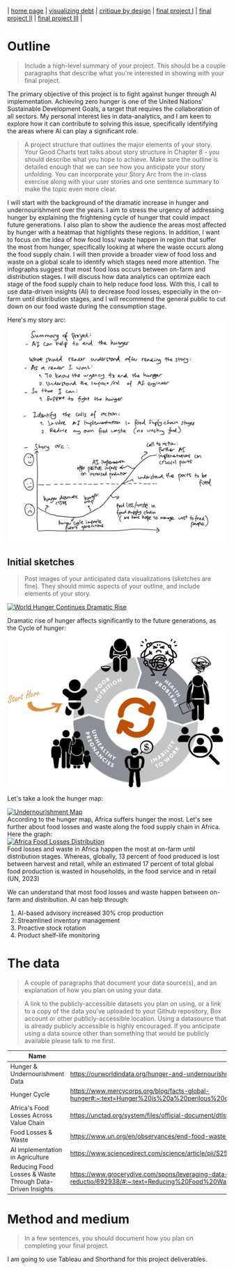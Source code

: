 | [home page](https://asuyanto.github.io/tswd-portfolio/) | [visualizing debt](visualizing-government-debt) | [critique by design](critique-by-design) | [final project I](final-project-part-one) | [final project II](final-project-part-two) | [final project III](final-project-part-three) |

# Outline
> Include a high-level summary of your project.  This should be a couple paragraphs that describe what you're interested in showing with your final project. 

The primary objective of this project is to fight against hunger through AI implementation. Achieving zero hunger is one of the United Nations' Sustainable Development Goals, a target that requires the collaboration of all sectors. My personal interest lies in data-analytics, and I am keen to explore how it can contribute to solving this issue, specifically identifying the areas where AI can play a significant role.

> A project structure that outlines the major elements of your story.  Your Good Charts text talks about story structure in Chapter 8 - you should describe what you hope to achieve.  Make sure the outline is detailed enough that we can see how you anticipate your story unfolding.  You can incorporate your Story Arc from the in-class exercise along with your user stories and one sentence summary to make the topic even more clear. 

I will start with the background of the dramatic increase in hunger and undernourishment over the years. I aim to stress the urgency of addressing hunger by explaining the frightening cycle of hunger that could impact future generations. I also plan to show the audience the areas most affected by hunger with a heatmap that highlights these regions. In addition, I want to focus on the idea of how food loss/ waste happen in region that suffer the most from hunger, specifically looking at where the waste occurs along the food supply chain. I will then provide a broader view of food loss and waste on a global scale to identify which stages need more attention. The infographs suggest that most food loss occurs between on-farm and distribution stages. I will discuss how data analytics can optimize each stage of the food supply chain to help reduce food loss. With this, I call to use data-driven insights (AI) to decrease food losses, especially in the on-farm until distribution stages, and I will recommend the general public to cut down on our food waste during the consumption stage.

Here's my story arc:
![StoryArc](StoryArc.PNG)

## Initial sketches
> Post images of your anticipated data visualizations (sketches are fine). They should mimic aspects of your outline, and include elements of your story.  

<div class='tableauPlaceholder' id='viz1707495466285' style='position: relative'><noscript><a href='#'><img alt='World Hunger Continues Dramatic Rise ' src='https:&#47;&#47;public.tableau.com&#47;static&#47;images&#47;Hu&#47;HungerRise&#47;Sheet2&#47;1_rss.png' style='border: none' /></a></noscript><object class='tableauViz'  style='display:none;'><param name='host_url' value='https%3A%2F%2Fpublic.tableau.com%2F' /> <param name='embed_code_version' value='3' /> <param name='site_root' value='' /><param name='name' value='HungerRise&#47;Sheet2' /><param name='tabs' value='no' /><param name='toolbar' value='yes' /><param name='static_image' value='https:&#47;&#47;public.tableau.com&#47;static&#47;images&#47;Hu&#47;HungerRise&#47;Sheet2&#47;1.png' /> <param name='animate_transition' value='yes' /><param name='display_static_image' value='yes' /><param name='display_spinner' value='yes' /><param name='display_overlay' value='yes' /><param name='display_count' value='yes' /><param name='language' value='en-US' /><param name='filter' value='publish=yes' /></object></div>                
<script type='text/javascript'>                    
 var divElement = document.getElementById('viz1707495466285');                    
 var vizElement = divElement.getElementsByTagName('object')[0];                    
 vizElement.style.width='100%';vizElement.style.height=(divElement.offsetWidth*0.75)+'px';                    
 var scriptElement = document.createElement('script');                    
 scriptElement.src = 'https://public.tableau.com/javascripts/api/viz_v1.js';                    
 vizElement.parentNode.insertBefore(scriptElement, vizElement);                
</script>

Dramatic rise of hunger affects significantly to the future generations, as the Cycle of hunger:
![HungerCycle](HungerCycle.png)

Let's take a look the hunger map:

<div class='tableauPlaceholder' id='viz1707494854393' style='position: relative'><noscript><a href='#'><img alt='Undernourishment Map ' src='https:&#47;&#47;public.tableau.com&#47;static&#47;images&#47;Q4&#47;Q4F8M4C4M&#47;1_rss.png' style='border: none' /></a></noscript><object class='tableauViz'  style='display:none;'><param name='host_url' value='https%3A%2F%2Fpublic.tableau.com%2F' /> <param name='embed_code_version' value='3' /> <param name='path' value='shared&#47;Q4F8M4C4M' /> <param name='toolbar' value='yes' /><param name='static_image' value='https:&#47;&#47;public.tableau.com&#47;static&#47;images&#47;Q4&#47;Q4F8M4C4M&#47;1.png' /> <param name='animate_transition' value='yes' /><param name='display_static_image' value='yes' /><param name='display_spinner' value='yes' /><param name='display_overlay' value='yes' /><param name='display_count' value='yes' /><param name='language' value='en-US' /><param name='filter' value='publish=yes' /></object></div>
<script type='text/javascript'>                    
 var divElement = document.getElementById('viz1707494854393');                    
 var vizElement = divElement.getElementsByTagName('object')[0];                    
 vizElement.style.width='100%';vizElement.style.height=(divElement.offsetWidth*0.75)+'px';                    
 var scriptElement = document.createElement('script');                    
 scriptElement.src = 'https://public.tableau.com/javascripts/api/viz_v1.js';                    
 vizElement.parentNode.insertBefore(scriptElement, vizElement);                
</script>
According to the hunger map, Africa suffers hunger the most. Let's see further about food losses and waste along the food supply chain in Africa. Here the graph:
<div class='tableauPlaceholder' id='viz1707525273289' style='position: relative'><noscript><a href='#'><img alt='Africa Food Losses Distribution ' src='https:&#47;&#47;public.tableau.com&#47;static&#47;images&#47;Af&#47;AfricaFoodLosses&#47;Sheet1&#47;1_rss.png' style='border: none' /></a></noscript><object class='tableauViz'  style='display:none;'><param name='host_url' value='https%3A%2F%2Fpublic.tableau.com%2F' /> <param name='embed_code_version' value='3' /> <param name='site_root' value='' /><param name='name' value='AfricaFoodLosses&#47;Sheet1' /><param name='tabs' value='no' /><param name='toolbar' value='yes' /><param name='static_image' value='https:&#47;&#47;public.tableau.com&#47;static&#47;images&#47;Af&#47;AfricaFoodLosses&#47;Sheet1&#47;1.png' /> <param name='animate_transition' value='yes' /><param name='display_static_image' value='yes' /><param name='display_spinner' value='yes' /><param name='display_overlay' value='yes' /><param name='display_count' value='yes' /><param name='language' value='en-US' /><param name='filter' value='publish=yes' /></object></div>                
<script type='text/javascript'>                   
 var divElement = document.getElementById('viz1707525273289');               
 var vizElement = divElement.getElementsByTagName('object')[0];    
 vizElement.style.width='100%';vizElement.style.height=(divElement.offsetWidth*0.75)+'px';    
 var scriptElement = document.createElement('script');      
 scriptElement.src = 'https://public.tableau.com/javascripts/api/viz_v1.js'; 
 vizElement.parentNode.insertBefore(scriptElement, vizElement);              
</script>
Food losses and waste in Africa happen the most at on-farm until distribution stages. 
Whereas, globally, 13 percent of food produced is lost between harvest and retail, while an estimated 17 percent of total global food production is wasted in households, in the food service and in retail (UN, 2023)

We can understand that most food losses and waste happen between on-farm and distribution. AI can help through:
1. AI-based advisory increased 30% crop production
2. Streamlined inventory management
3. Proactive stock rotation
4. Product shelf-life monitoring

# The data
> A couple of paragraphs that document your data source(s), and an explanation of how you plan on using your data. 

> A link to the publicly-accessible datasets you plan on using, or a link to a copy of the data you've uploaded to your Github repository, Box account or other publicly-accessible location. Using a datasource that is already publicly accessible is highly encouraged.  If you anticipate using a data source other than something that would be publicly available please talk to me first. 

| Name | URL | Description |
|------|-----|-------------|
|  Hunger & Undernourishment Data | https://ourworldindata.org/hunger-and-undernourishment  |             |
|  Hunger Cycle | https://www.mercycorps.org/blog/facts-global-hunger#:~:text=Hunger%20is%20a%20perilous%20cycle,or%20to%20improve%20their%20lives. | |
| Africa's Food Losses Across Value Chain | https://unctad.org/system/files/official-document/dtlstict2017d5_en.pdf | |
|   Food Losses & Waste   |  https://www.un.org/en/observances/end-food-waste-day |             |
| AI implementation in Agriculture | https://www.sciencedirect.com/science/article/pii/S258972172030012X#s0125 | |
|  Reducing Food Losses & Waste Through Data-Driven Insights  |   https://www.grocerydive.com/spons/leveraging-data-analytics-for-enhanced-food-traceability-and-waste-reductio/692938/#:~:text=Reducing%20Food%20Waste%20Through%20Data,shelf%20life%20and%20managing%20inventory.  |             |

# Method and medium
> In a few sentences, you should document how you plan on completing your final project. 

I am going to use Tableau and Shorthand for this project deliverables.
